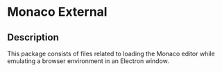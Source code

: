 # Monaco External

## Description
This package consists of files related to loading the Monaco editor while emulating a browser environment in an Electron
window.